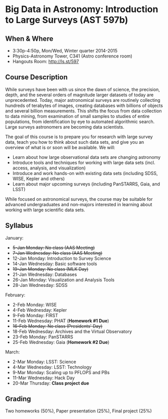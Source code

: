 Big Data in Astronomy: Introduction to Large Surveys (AST 597b)
===============================================================

When & Where
------------
* 3:30p-4:50p, Mon/Wed, Winter quarter 2014-2015
* Physics-Astronomy Tower, C341 (Astro conference room)
* Hangouts Room: http://ls.st/597

Course Description
------------------

While surveys have been with us since the dawn of science, the precision, depth, and the several orders of magnitude larger datasets of today are unprecedented. Today, major astronomical surveys are routinely collecting hundreds of terabytes of images, creating databases with billions of objects and several billion measurements. This shifts the focus from data collection to data mining, from examination of small samples to studies of entire populations, from identification by eye to automated algorithmic search. Large surveys astronomers are becoming data scientists.

The goal of this course is to prepare you for research with large survey data, teach you how to think about such data sets, and give you an overview of what is or soon will be available. We will:

* Learn about how large observational data sets are changing astronomy
* Introduce tools and techniques for working with large data sets (incl. access, analysis, and visualization)
* Introduce and work hands-on with existing data sets (including SDSS, WISE, Kepler and others)
* Learn about major upcoming surveys (including PanSTARRS, Gaia, and LSST)

While focused on astronomical surveys, the course may be suitable for advanced undergraduates and non-majors interested in learning about working with large scientific data sets.

Syllabus
--------

January:
 * ~~5-Jan Monday: No class (AAS Meeting)~~
 * ~~7-Jan Wednesday: No class (AAS Meeting)~~
 * 12-Jan Monday: Introduction to Survey Science
 * 14-Jan Wednesday: Basic software tools
 * ~~19-Jan Monday: No class (MLK Day)~~
 * 21-Jan Wednesday: Databases		
 * 26-Jan Monday: Visualization and Analysis Tools		
 * 28-Jan Wednesday: SDSS

February:
 * 2-Feb	Monday: WISE
 * 4-Feb	Wednesday: Kepler
 * 9-Feb	Monday: FIRST
 * 11-Feb Wednesday: PHAT (**Homework #1 Due**)
 * ~~16-Feb Monday: No class (Presidents' Day)~~
 * 18-Feb Wednesday: Archives and the Virtual Observatory
 * 23-Feb Monday: PanSTARRS
 * 25-Feb Wednesday: Gaia (**Homework #2 Due**)

March:
 * 2-Mar	Monday: LSST: Science		
 * 4-Mar Wednesday: LSST: Technology		
 * 9-Mar Monday: Scaling up to PFLOPS and PBs		
 * 11-Mar Wednesday: Hack Day		
 * 20-Mar Thursday: **Class project due**

Grading
-------

Two homeworks (50%), Paper presentation (25%), Final project (25%)
